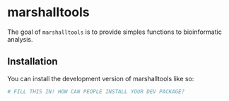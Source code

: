 
<!-- README.md is generated from README.Rmd. Please edit that file -->

# marshalltools

<!-- badges: start -->
<!-- badges: end -->

The goal of `marshalltools` is to provide simples functions to
bioinformatic analysis.

## Installation

You can install the development version of marshalltools like so:

``` r
# FILL THIS IN! HOW CAN PEOPLE INSTALL YOUR DEV PACKAGE?
```
